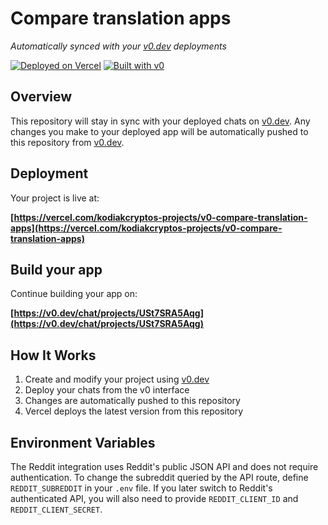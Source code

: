 # Compare translation apps

*Automatically synced with your [v0.dev](https://v0.dev) deployments*

[![Deployed on Vercel](https://img.shields.io/badge/Deployed%20on-Vercel-black?style=for-the-badge&logo=vercel)](https://vercel.com/kodiakcryptos-projects/v0-compare-translation-apps)
[![Built with v0](https://img.shields.io/badge/Built%20with-v0.dev-black?style=for-the-badge)](https://v0.dev/chat/projects/USt7SRA5Aqg)

## Overview

This repository will stay in sync with your deployed chats on [v0.dev](https://v0.dev).
Any changes you make to your deployed app will be automatically pushed to this repository from [v0.dev](https://v0.dev).

## Deployment

Your project is live at:

**[https://vercel.com/kodiakcryptos-projects/v0-compare-translation-apps](https://vercel.com/kodiakcryptos-projects/v0-compare-translation-apps)**

## Build your app

Continue building your app on:

**[https://v0.dev/chat/projects/USt7SRA5Aqg](https://v0.dev/chat/projects/USt7SRA5Aqg)**

## How It Works

1. Create and modify your project using [v0.dev](https://v0.dev)
2. Deploy your chats from the v0 interface
3. Changes are automatically pushed to this repository
4. Vercel deploys the latest version from this repository

## Environment Variables

The Reddit integration uses Reddit's public JSON API and does not require authentication. To change the subreddit queried by the API route, define `REDDIT_SUBREDDIT` in your `.env` file. If you later switch to Reddit's authenticated API, you will also need to provide `REDDIT_CLIENT_ID` and `REDDIT_CLIENT_SECRET`.
